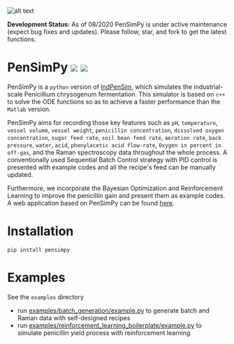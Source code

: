 ![alt text](figures/logo_light.png "Logo Title Text 1")

**Development Status:** As of 08/2020 PenSimPy is under active maintenance (expect bug fixes and updates). 
Please follow, star, and fork to get the latest functions.
# PenSimPy ![](https://img.shields.io/badge/python-3.6.8-orange) ![](https://img.shields.io/badge/c%2B%2B-11-blue)
PenSimPy is a `python` version of [IndPenSim](http://www.industrialpenicillinsimulation.com/), which simulates the industrial-scale Penicillium chrysogenum fermentation. 
This simulator is based on `c++` to solve the ODE functions so as to achieve a faster performance than the `Matlab` version. 

PenSimPy aims for recording those key features such as `pH`, `temperature`, `vessel volume`, `vessel weight`, `penicillin concentration`, 
`dissolved oxygen concentration`, `sugar feed rate`, `soil bean feed rate`, `aeration rate`, `back pressure`, `water`, `acid`, 
`phenylacetic acid flow-rate`, `Oxygen in percent in off-gas`, and the Raman spectroscopy data throughout the whole process. A conventionally used 
Sequential Batch Control strategy with PID control is presented with example codes and all the recipe's feed can be manually updated. 

Furthermore, we incorporate the Bayesian Optimization and Reinforcement Learning to improve the penicillin gain and present them as example codes.
A web application based on PenSimPy can be found [here](http://quartic.ddns.net:8000/).

Installation
============
```
pip install pensimpy
```
Examples
============
See the `examples` directory
- run [examples/batch_generation/example.py](pensimpy/examples/batch_generation/example.py) to generate
batch and Raman data with self-designed recipes
- run [examples/reinforcement_learning_boilerplate/example.py](pensimpy/examples/reinforcement_learning_boilerplate/example.py) to 
simulate penicillin yield process with reinforcement learning

